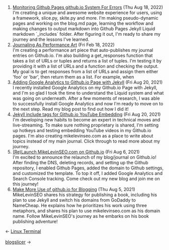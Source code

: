 <ol>
<li><a href="/blog/monitoring-github-pages-github-io-system-for-errors/">Monitoring Github Pages github.io System For Errors</a> (Thu Aug 18, 2022)
<br/>I'm creating a unique and awesome website experience for users, using a framework, slice.py, skite.py and more. I'm making pseudo-dynamic pages and working on the blog.md page, learning the workflow and making changes to output markdown into Github Pages Jekyll Liquid markdown `_includes` folder. After figuring it out, I'm ready to share my journey and the lessons I've learned.</li>
<li><a href="/blog/journaling-as-performance-art/">Journaling As Performance Art</a> (Fri Feb 18, 2022)
<br/>I'm creating a performance art piece that auto-publishes my journal entries on Github.io. I'm also building a get_responses function that takes a list of URLs or tuples and returns a list of tuples. I'm testing it by providing it with a list of URLs and a function and checking the output. My goal is to get responses from a list of URLs and assign them either 'foo' or 'bar', then return them as a list. For example, when</li>
<li><a href="/blog/adding-google-analytics-to-github-io-page-with-jekyll/">Adding Google Analytics to Github.io Page with Jekyll</a> (Fri Aug 20, 2021)
<br/>I recently installed Google Analytics on my Github.io Page with Jekyll, and I'm so glad I took the time to understand the Liquid system and what was going on underneath. After a few moments of research, I was able to successfully install Google Analytics and now I'm ready to move on to the next step. Read my blog post to find out how I did it!</li>
<li><a href="/blog/jekyll-include-tags-for-github-io-youtube-embedding/">Jekyll include tags for Github.io YouTube Embedding</a> (Fri Aug 20, 2021)
<br/>I'm developing new habits to become an expert in technical moves and live-streaming. To make sure nothing proprietary is shared, I'm setting up hotkeys and testing embedding YouTube videos in my Github.io pages. I'm also creating mikelevinseo.com as a place to write about topics instead of my main journal. Click through to read more about my journey.</li>
<li><a href="/blog/re-launch-mikelevinseo-com-on-github-io/">(Re)Launch MikeLevinSEO.com on Github.io</a> (Fri Aug 6, 2021)
<br/>I'm excited to announce the relaunch of my blog/journal on Github.io! After finding the DNS, deleting records, and setting up the Github repository, I enabled Github Pages, added the domain to Github settings, and customized the template. To top it off, I added Google Analytics and Search Console tracking. Come check out my new blog and join me on this journey!</li>
<li><a href="/blog/make-more-use-of-github-io-for-blogging/">Make More Use of github.io for Blogging</a> (Thu Aug 5, 2021)
<br/>MikeLevinSEO shares his strategy for publishing a book, including his plan to use Jekyll and switch his domains from GoDaddy to NameCheap. He explains how he prioritizes his work using three metaphors, and shares his plan to use mikelevinseo.com as his domain name. Follow MikeLevinSEO's journey as he embarks on his book publishing adventure!</li>
</ol>
<div class="post-nav"><div class="post-nav-prev"><span class="arrow">&larr;&nbsp;</span><a href="/linux-terminal/">Linux Terminal</a></div> &nbsp; <div class="post-nav-next"><a href="/blogslicer/">blogslicer</a><span class="arrow">&nbsp;&rarr;</span></div></div>